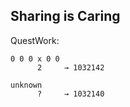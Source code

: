 ## Sharing is Caring

QuestWork:
```
0 0 0 x 0 0
      2     → 1032142

unknown
      ?     → 1032140
```
